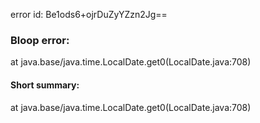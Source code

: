 error id: Be1ods6+ojrDuZyYZzn2Jg==
### Bloop error:

at java.base/java.time.LocalDate.get0(LocalDate.java:708)
#### Short summary: 

at java.base/java.time.LocalDate.get0(LocalDate.java:708)